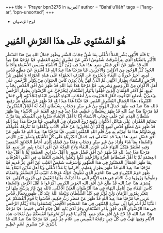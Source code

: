+++
title = 'Prayer bpn3276 in العربية'
author = "Bahá'u'lláh"
tags = ['lang-ar', 'bpn-unsorted']
+++
* لوح الرّضوان
# هُوَ المُسْتَوِي عَلَى هذَا العَرْشِ المُنِيرِ

 
 
يَا قَلَمَ الأَبْهَى بَشِّرِ المَلأَ الأَعْلَى بِمَا شُقَّ حِجَابُ السَّترِ وظَهَرَ جَمَالُ اللهِ مِنْ هذَا المَنْظَرِ الأَكْبَرِ بِالضِّيَاءِ الَّذِي بِهِ أَشْرَقَتْ شُمُوسُ الأَمْرِ عَنْ مَشْرِقِ اسْمِهِ العَظِيمِ، فَيَا مَرْحَبًا هَذَا عِيدُ اللهِ قَدْ ظَهَرَ عَنْ أُفُقِ فَضْلٍ مَنِيعٍ. هذَا عِيدٌ فِيهِ زُيِّنَ كُلُّ الأَشْيَاءِ بِقَمِيصِ الأَسْمَاءِ وَأَحَاطَ الجُودُ كُلَّ الوُجُودِ مِنَ الأَوَّلِينَ وَالآخِرِينَ. فَيَا مَرْحَبًا هذَا عِيدُ اللهِ قَدْ أَشْرَقَ عَنْ مَطْلِعِ قُدْسٍ لَمِيعٍ. أَخبِرْ حُورِيَّاتِ البَقَاءِ بِالخُرُوجِ عَنِ الغُرَفِ الحَمْرَاءِ عَلَى هَيئَةِ الحَوْرَاءِ وَالظُّهُورِ بَيْنَ الأَرْضِ وَالسَّمَاءِ بِطِرَازِ الأَبْهَى‌ ثُمَّ ‌ائْذَنْ لَهُنَّ‌ بِأَنْ يُدِرْنَ كَأْسَ الحَيَوَانِ مِنْ كَوْثَرِ الرَّحْمنِ عَلَى أَهلِ الأَكْوَانِ مِنْ كُلِّ وَضِيعٍ وَشَرِيفٍ. فَيَا مَرْحَبًا هَذَا  عَيدُ اللهِ قَدْ ظَهَرَ عَنْ أُفُقِ القُدْسِ بِجَذْبٍ بَدِيعٍ. ثُمَّ اءْمُرِ الغِلْمَانَ الَّذِينَ خُلِقُوا بِأَنْوَارِ السُّبْحَانِ لِيَخْرُجُنَّ عَنِ الرِّضْوَانِ بِطِرَازِ الرَّحْمنِ وَيُديرُنَّ بِأَصَابِعِ اليَاقُوتِ لأَهْلِ الجَبَرُوتِ مِنْ أَصْحَابِ البَهَاءِ كُؤُوسَ البَقَاءِ لِتَجْذُبَهُم إِلَى جَمَالِ الكِبْرِيَاءِ، هذَا الجَمَالِ المُشْرِقِ ‌المُنيِرِ. فَيَا حَبَّذَا هَذَا عِيدُ اللهِ ‌قَدْ ظَهَرَ عَنْ مَطْلِعِ عِزٍّ رَفِيعٍ. تَاللهِ هذَا عِيدٌ فِيهِ ظَهَرَ جَمَالُ الهُوِيَّةِ مِنْ غَيرِ سِتْرٍ وَحِجَابٍ‌ بِسُلْطَانٍ ذُ‌لَّتْ لَهُ أَعْنَاقُ المُنْكِرِينَ. فَيَا مَرْحَبًا هذَا عِيدُ اللهِ قَدْ ظَهَرَ بِسُلْطَانٍ عَظِيمٍ. هذَا عِيدٌ فِيهِ رُفِعَ القَلَمُ عَنِ الأَشْياءِ بِمَا ظَهَرَ سُلْطَانُ القِدَمِ عَنْ خَلْفِ حِجَابِ الأَسْمَاء إِذًا يَا أَهْلَ الإِنْشَاءِ سُرُّوا فِي‌ أَنْفُسِكُم بِمَا مَرَّتْ نَسَائِمُ الغُفْرَانِ عَلَى هَيَاكَلِ الأَكْوَانِ وَنُفِخَ رُوحُ الحَيَوانِ فِي العَالمِينِ. فَيَا مَرْحَبًا هذَا عِيدُ اللهِ قَدْ ظَهَرَ عَنْ  مَطْلِعِ قُدْسٍ لَمِيعٍ‌ إِيَّاكُمْ أَنْ تُجَاوِزُوا عَنْ حُكْمِ الأَدَبِ وَتَفْعَلُوا مَا تَكْرَهُهُ عُقُولُكُم وَرِضَاؤُكُمْ هذَا مَا أُمِرْتُم بِهِ مِنْ قَلَمِ اللهِ المُقْتَدِرِالقَدِيرِ. فَيَا مَرْحَبًا هذَا عِيدُ اللهِ قَدْ ظَهَرَ عَنْ أُفُقِ فَضْلٍ مَنِيعٍ. هذَا عِيدٌ قَدِ اسْتَعلى فِيهِ‌ جَمَالُ‌ الكِبْرِيَاءِ عَلَى كُلِّ ‌الأَشْيَاءِ وَنَطَقَ بَيْنَ الأَرْضِ وَالسَّمَاءِ بِمَا شَاءَ وَأَرَادَ مِنْ غَيرِ سِتْرٍ وَحِجَابٍ وَهَذَا مِنْ فَضْلِهِ الَّذِي أَحَاطَ الخَلائِقَ أَجْمَعِينَ وَفِيهِ‌ اسْتَقَرَّ هَيْكَلُ‌ البَهَاءِ عَلَى عَرْشِ‌ البَقَاء وَلاحَ الوَجْهُ عَنْ أُفُقِ البَدَاءِ بِنُورِ عِزٍّ بَديعٍ. فَيَا مَرْحَبًا هذَا عِيدُ اللهِ قَدْ ظَهَرَ عَنْ أُفُقِ فَضْلٍ مَنِيعٍ. يَا أَهْلَ سُرَادِقِ العَظَمَةِ ثُمَّ يَا أَهْلَ خِبَاءِ العِصْمَةِ ‌ثُمَّ يَا أَهْلَ فُسْطَاطِ العِزَّةِ وَ‌الرَّحْمَةِ غَنُّوا وَتَغنُّوا بِأَحْسَنِ النَّغَمَاتِ فِي أَعْلَى الغُرُفَاتِ بِمَا ظَهَرَ الجَمَالُ المَسْتُورُ فِي هذا الظُّهُورِ وَأَشرَقَت شَمْسُ الغَيْبِ عَنْ أُفُقِ عِزٍّ قَديِمٍ  فَيَا مَرْحَبًا هذَا عِيدُ اللهِ ‌قَدْ ظَهَرَ بِطِرَازٍ عَظِيمٍ. أَحْرِمُوا يَا مَلأَ الأَعْلَى وَيَا أَهلَ‌ مَدْيَنِ ‌البَقَاءِ بِمَا ظَهَرَ حَرَمُ الكِبْريِاءِ فِي هذَا الحَرَمِ الَّذِي تَطُوفُ حَوْلَهُ عَرَفَاتُ البَيْتِ ثُمَّ‌ المَشْعَرُ وَالمَقَامُ وَ‌طُوفُوا وَزُورُوا رَبَّ‌ الأَنامِ فِي هذِهِ الأَيَّامِ الَّتِي مَا أَدْرَكَتْ مِثْلَهَا العُيُونُ فِي قُرُونِ الأَوَّلِينِ. فَيَا بُشرَى‌ هذَا عِيدُ اللهِ ‌قَدْ طَلَعَ ‌عَنْ أُفُقِ اللهِ العَزِيزِ الكَرِيمِ. اكْرَعُوا يَا أَهْلَ الأَرْضِ وَالسَّمَاءِ كَأْسَ البَقَاءِ مِنْ أَنَامِلِ البَهَاءِ فِي هذَا الرِّضْوَانِ العَلِيِّ الأَعْلَى. تَالله ‌مَنْ فَازَ بِرَشْحٍ ‌مِنْهَا لَنْ يَتَغَيَّر بِمُرُورِ الزَّمَانِ وَلَنْ يُؤَثِّرَ فِيهِ كَيْدُ الشَّيْطَانِ وَيَبْعَثُهُ اللهُ عِنْدَ كُلِّ ظُهورٍبِجَمالِ قُدْسٍ عَزِيز. فَيا مَرْحَبًا هذا عِيدُ اللهِ قَدْ ظَهَرَ عَنْ مَنظَرِ رَبٍّ حَكِيمٍ. قَدِّسُوا يَا قَومِ أَنْفُسَكُمْ عَنِ الدُّنْيَا ثُمَّ ‌أَسْرِعُوا إِلَى سِدْرَةِ المُنْتَهَى فِي هذَا المَسْجِدِ الأَقْصَى لِتَسْمَعُوا نِدَاءَ رَبِّكُمُ الرَّحْمنِ فِي هذَا الرِّضْوانِ الَّذِي خُلِقَ بِأَمْرِ السُّبْحَانِ وَخَرَّ لَدَى بَابِهِ أَهْلُ خِبَاءِ قُدْسٍ حَفِيظٍ. فَيَا مَرْحَبًا هذَا عِيدُ اللهِ ‌قَدْ لاحَ عَنْ أُفُقِ مَجْدٍ مَنِيعٍ. إِيَّاكُم يَا قَومِ أَنْ تَحْرِمُوا أَنْفُسَكُمْ مِنْ نَفَحَاتِ هذِهِ الأَيَّامِ وَفِيهَا تَهُبُّ فِي كُلِّ حِينٍ رَ‌ائِحَةُ القَمِيصِ مِن غُلامِ عِزٍّ مُنِيرٍ. فَيَا مَرْحَبًا هذَا عِيدُ اللهِ قَدْ أَشْرَقَ عَنْ مَشْرِقِ اسْمٍ عَظِيمٍ.
